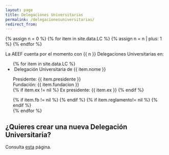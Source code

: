 ```yaml
---
layout: page
title: Delegaciones Universitarias
permalink: /delegacionesuniversitarias/
redirect_from:
---
```


{% assign n = 0 %}
{% for item in site.data.LC %}
	{% assign n = n | plus: 1 %}
{% endfor %}

La AEEF cuenta por el momento con {{ n }} Delegaciones Universitarias en:

<ul class="collection">
	{% for item in site.data.LC %}
	    <li class="collection-item avatar" id="{{ item.nombre }}">
	      	<img src="{{ item.img }}" alt="" class="circle">
	      	<span class="title">
				Delegación Universitaria de {{ item.nome }}
			</span>
	      	<p>
				Presidente: {{ item.presidente }} 
				<br>
	        	        Fundación: {{ item.fundacion }}
				<br>
				{% if item.ex != nil %}
					Ex presidente: {{ item.ex }}
				{% endif %} 				
	      	</p>
	      	<div class="secondary-content">
				{% if item.fb != nil %}
					<a href="{{ item.fb }}" title="Pagina Facebook">
						<i class="fa fa-lg fa-facebook-square" aria-hidden="true"></i>
					</a>
				{% endif %}
				{% if item.reglamento!= nil %}
		        	<a href="{{ item.reglamento }}" title="Reglamento Interno">
						<i class="fa fa-lg fa-file-text"></i>
					</a>
				{% endif %}
	      		<a href="mailto:{{ item.mail }}&#64;&#97;&#105;&#45;&#115;&#102;&#46;&#105;&#116;" title="Indirizzo email">
					<i class="fa fa-lg fa-envelope"></i>
				</a>
			</div>
	    </li>
	{% endfor %}
</ul>


## ¿Quieres crear una nueva Delegación Universitaria?

Consulta [esta](/nuevadelegacionuniversitaria/) página.
